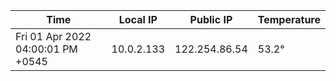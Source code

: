 | Time     | Local IP | Public IP | Temperature |
| ----------- | ----------- | ----------- | ----------- |
| Fri 01 Apr 2022 04:00:01 PM +0545      | 10.0.2.133     | 122.254.86.54  | 53.2° |
